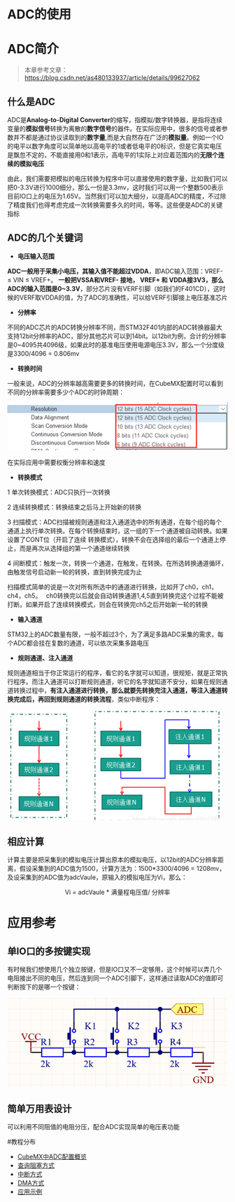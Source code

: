 <span id="hidden-autonumber"></span>

<h1 class="article-title">ADC的使用</h1>

# ADC简介

>本章参考文章：https://blog.csdn.net/as480133937/article/details/99627062

## 什么是ADC

ADC是**Analog-to-Digital Converter**的缩写，指模拟/数字转换器，是指将连续变量的**模拟信号**转换为离散的**数字信号**的器件。在实际应用中，很多的信号或者参数并不都是通过协议读取到的**数字量**,而是大自然存在广泛的**模拟量**。例如一个IO的电平以数字角度可以简单地以高电平的1或者低电平的0标识，但是它真实电压是飘忽不定的，不能直接用0和1表示，高电平的1实际上对应着范围内的**无限个连续的模拟电压**

由此，我们需要把模拟的电压转换为程序中可以直接使用的数字量，比如我们可以把0-3.3V进行1000细分，那么一份是3.3mv，这时我们可以用一个整数500表示目前IO口上的电压为1.65V。当然我们可以加大细分，以提高ADC的精度，不过除了精度我们也得考虑完成一次转换需要多久的时间，等等。这些便是ADC的关键指标

## ADC的几个关键词

- **电压输入范围**

**ADC一般用于采集小电压，其输入值不能超过VDDA**，即ADC输入范围：VREF- ≤ VIN ≤ VREF+。
**一般把VSSA和VREF- 接地， VREF+ 和 VDDA接3V3，那么ADC的输入范围是0~3.3V**，部分芯片没有VERF引脚（如我们的F401CD），这时候的VERF取VDDA的值，为了ADC的准确性，可以给VERF引脚接上电压基准芯片

- **分辨率**

不同的ADC芯片的ADC转换分辨率不同，而STM32F401内部的ADC转换器最大支持12bit分辨率的ADC，部分其他芯片可以到14bit。以12bit为例，合计的分辨率是0~4095共4096级，如果此时的基准电压使用电源电压3.3V，那么一个分度级是3300/4096 = 0.806mv

- **转换时间**

一般来说，ADC的分辨率越高需要更多的转换时间，在CubeMX配置时可以看到不同的分辨率需要多少个ADC的时钟周期：

![](图片/不同分辨率的转换时间.png)

在实际应用中需要权衡分辨率和速度

- **转换模式**

1 单次转换模式：ADC只执行一次转换

2 连续转换模式：转换结束之后马上开始新的转换

3 扫描模式：ADC扫描被规则通道和注入通道选中的所有通道，在每个组的每个通道上执行单次转换。在每个转换结束时，这一组的下一个通道被自动转换。如果设置了CONT位（开启了连续 转换模式），转换不会在选择组的最后一个通道上停止，而是再次从选择组的第一个通道继续转换

4 间断模式：触发一次，转换一个通道，在触发，在转换。在所选转换通道循环，由触发信号启动新一轮的转换，直到转换完成为止

扫描模式简单的说是一次对所有所选中的通道进行转换，比如开了ch0，ch1，ch4，ch5。  ch0转换完以后就会自动转换通道1,4,5直到转换完这个过程不能被打断。如果开启了连续转换模式，则会在转换完ch5之后开始新一轮的转换

- **输入通道**

STM32上的ADC数量有限，一般不超过3个，为了满足多路ADC采集的需求，每个ADC都会挂在复数的通道，可以依次采集多路电压

- **规则通道、注入通道**

规则通道相当于你正常运行的程序，看它的名字就可以知道，很规矩，就是正常执行程序。而注入通道可以打断规则通道，听它的名字就知道不安分，如果在规则通道转换过程中，**有注入通道进行转换，那么就要先转换完注入通道，等注入通道转换完成后，再回到规则通道的转换流程**，类似中断程序：

![](图片/注入通道.png)

## 相应计算

计算主要是把采集到的模拟电压计算出原本的模拟电压，以12bit的ADC分辨率距离，假设采集到的ADC值为1500，计算方法为：1500*3300/4096 = 1208mv，及设采集到的ADC值为adcVaule，原输入的模拟电压为Vi，那么：

<center> Vi = adcVaule  * 满量程电压值/ 分辨率 </center>

# 应用参考

## 单IO口的多按键实现

有时候我们想使用几个独立按键，但是IO口又不一定够用，这个时候可以弄几个电阻接出不同的电压，然后连到同一个ADC引脚下，这样通过读取ADC的值即可判断按下的是哪一个按键：

![](图片/ADC按键.png)

## 简单万用表设计

可以利用不同阻值的电阻分压，配合ADC实现简单的电压表功能



#教程分布

- [CubeMX中ADC配置概览](./CubeMX中ADC配置概览.md)
- [查询阻塞方式](./查询阻塞方式.md)
- [中断方式](./中断方式.md)
- [DMA方式](./DMA方式.md)
- [应用示例](./应用示例.md)